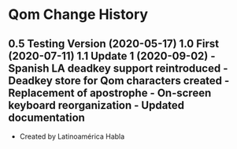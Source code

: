 Qom Change History
====================

0.5 Testing Version (2020-05-17)
1.0 First (2020-07-11)
1.1 Update 1 (2020-09-02)
	- Spanish LA deadkey support reintroduced
	- Deadkey store for Qom characters created
	- Replacement of apostrophe
	- On-screen keyboard reorganization
	- Updated documentation 
----------------
* Created by Latinoamérica Habla
